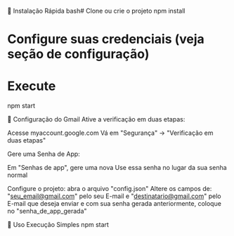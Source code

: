 🚀 Instalação Rápida
bash# Clone ou crie o projeto
npm install

# Configure suas credenciais (veja seção de configuração)
# Execute
npm start

🔐 Configuração do Gmail
Ative a verificação em duas etapas:

Acesse myaccount.google.com
Vá em "Segurança" → "Verificação em duas etapas"

Gere uma Senha de App:

Em "Senhas de app", gere uma nova
Use essa senha no lugar da sua senha normal

Configure o projeto:
abra o arquivo "config.json"
Altere os campos de: "seu_email@gmail.com" pelo seu E-mail e
"destinatario@gmail.com" pelo E-mail que deseja enviar e com sua senha gerada anteriormente, 
coloque no "senha_de_app_gerada"

🎯 Uso
Execução Simples
npm start

